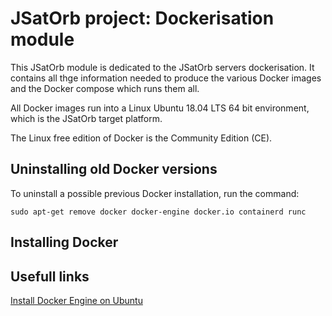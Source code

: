 # JSatOrb project: Dockerisation module

This JSatOrb module is dedicated to the JSatOrb servers dockerisation.
It contains all thge information needed to produce the various Docker images and the Docker compose which runs them all.

All Docker images run into a Linux Ubuntu 18.04 LTS 64 bit environment, which is the JSatOrb target platform.

The Linux free edition of Docker is the Community Edition (CE).


## Uninstalling old Docker versions

To uninstall a possible previous Docker installation, run the command:
```
sudo apt-get remove docker docker-engine docker.io containerd runc
```


## Installing Docker





## Usefull links

[Install Docker Engine on Ubuntu](https://docs.docker.com/engine/install/ubuntu/)
